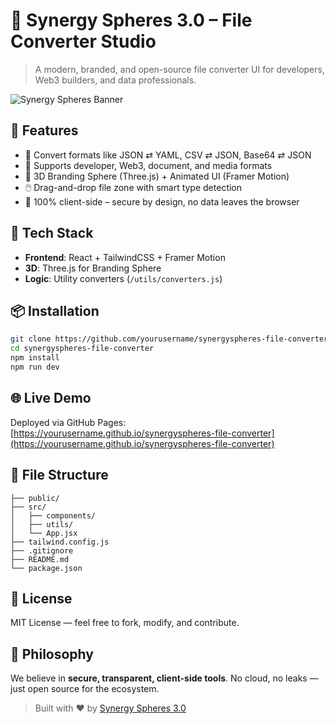 # 🚀 Synergy Spheres 3.0 – File Converter Studio

> A modern, branded, and open-source file converter UI for developers, Web3 builders, and data professionals.

![Synergy Spheres Banner](https://your-image-url/banner.png)

## 🌟 Features

- 🔁 Convert formats like JSON ⇄ YAML, CSV ⇄ JSON, Base64 ⇄ JSON
- 🧠 Supports developer, Web3, document, and media formats
- 🌌 3D Branding Sphere (Three.js) + Animated UI (Framer Motion)
- 🖱️ Drag-and-drop file zone with smart type detection
- 🔐 100% client-side – secure by design, no data leaves the browser

## 🧰 Tech Stack

- **Frontend**: React + TailwindCSS + Framer Motion
- **3D**: Three.js for Branding Sphere
- **Logic**: Utility converters (`/utils/converters.js`)

## 📦 Installation

```bash
git clone https://github.com/yourusername/synergyspheres-file-converter.git
cd synergyspheres-file-converter
npm install
npm run dev
```

## 🌐 Live Demo
Deployed via GitHub Pages:  
[https://yourusername.github.io/synergyspheres-file-converter](https://yourusername.github.io/synergyspheres-file-converter)

## 📂 File Structure
```
├── public/
├── src/
│   ├── components/
│   ├── utils/
│   └── App.jsx
├── tailwind.config.js
├── .gitignore
├── README.md
└── package.json
```

## 📄 License
MIT License — feel free to fork, modify, and contribute.

## 🧠 Philosophy
We believe in **secure, transparent, client-side tools**. No cloud, no leaks — just open source for the ecosystem.

> Built with ❤️ by [Synergy Spheres 3.0](https://github.com/synergyspheres)
